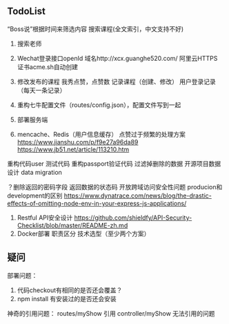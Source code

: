 ## TodoList
   “Boss说”根据时间来筛选内容
   搜索课程(全文索引，中文支持不好)
1.  搜索老师
2. Wechat登录接口openId
    域名http://xcx.guanghe520.com/
    阿里云HTTPS
    证书acme.sh自动创建
    
3. 修改发布的课程
    我秀点赞，点赞数
    记录课程（创建、修改）
    用户登录记录（每天一条记录）
    
5. 重构七牛配置文件（routes/config.json），配置文件写到一起   
6. 部署服务端
7. mencache、Redis（用户信息缓存）
点赞过于频繁的处理方案
https://www.jianshu.com/p/f9e27a96da89
https://www.jb51.net/article/113210.htm

重构代码user
测试代码
重构passport验证代码
过滤掉删除的数据
开源项目数据设计
data migration

？删除返回的密码字段
返回数据的状态码
开放跨域访问安全性问题
producion和development的区别
https://www.dynatrace.com/news/blog/the-drastic-effects-of-omitting-node-env-in-your-express-js-applications/


1. Restful API安全设计 https://github.com/shieldfy/API-Security-Checklist/blob/master/README-zh.md
2. Docker部署
职责区分
技术选型（至少两个方案）


## 疑问
部署问题：
1. 代码checkout有相同的是否还会覆盖？
2. npm install 有安装过的是否还会安装

神奇的引用问题： routes/myShow 引用 controller/myShow 无法引用的问题